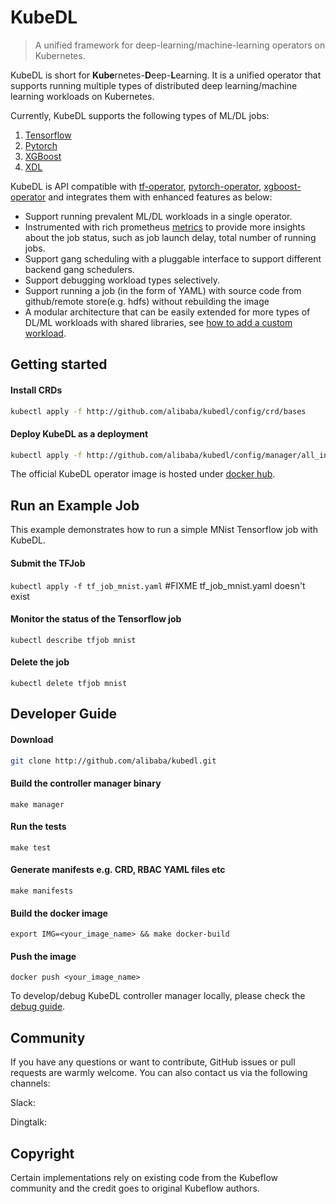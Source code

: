 # KubeDL

> A unified framework for deep-learning/machine-learning operators on Kubernetes.


KubeDL is short for **Kube**rnetes-**D**eep-**L**earning. It is a unified operator that supports running
multiple types of distributed deep learning/machine learning workloads on Kubernetes.

Currently, KubeDL supports the following types of ML/DL jobs:

1. [Tensorflow](https://github.com/tensorflow/tensorflow)
2. [Pytorch](https://github.com/pytorch/pytorch)
3. [XGBoost](https://github.com/dmlc/xgboost)
4. [XDL](https://github.com/alibaba/x-deeplearning/tree/master/xdl/xdl)

KubeDL is API compatible with [tf-operator](https://github.com/kubeflow/tf-operator), [pytorch-operator](https://github.com/kubeflow/pytorch-operator),
[xgboost-operator](https://github.com/kubeflow/xgboost-operator) and integrates them with enhanced features as below:

- Support running prevalent ML/DL workloads in a single operator.
- Instrumented with rich prometheus [metrics](./docs/metrics.md) to provide more insights about the job status, such as job launch delay, total number of running jobs.
- Support gang scheduling with a pluggable interface to support different backend gang schedulers.
- Support debugging  workload types selectively.
- Support running a job (in the form of YAML) with source code from github/remote store(e.g. hdfs) without rebuilding the image
- A modular architecture that can be easily extended for more types of DL/ML workloads with shared libraries, see [how to add a custom workload](https://github.com/alibaba/kubedl/blob/master/docs/how-to-add-a-custom-workload.md).

## Getting started

#### Install CRDs

```bash
kubectl apply -f http://github.com/alibaba/kubedl/config/crd/bases
```

#### Deploy KubeDL as a deployment

```bash
kubectl apply -f http://github.com/alibaba/kubedl/config/manager/all_in_one.yaml
```

The official KubeDL operator image is hosted under [docker hub](https://hub.docker.com/r/kubedl/kubedl).

## Run an Example Job 

This example demonstrates how to run a simple MNist Tensorflow job with KubeDL.

#### Submit the TFJob

  `kubectl apply -f tf_job_mnist.yaml` #FIXME tf_job_mnist.yaml doesn't exist

#### Monitor the status of the Tensorflow job

  `kubectl describe tfjob mnist`

#### Delete the job

  `kubectl delete tfjob mnist`

## Developer Guide

#### Download 

```bash
git clone http://github.com/alibaba/kubedl.git
```

#### Build the controller manager binary

`make manager`

#### Run the tests

`make test`

#### Generate manifests e.g. CRD, RBAC YAML files etc

`make manifests`

#### Build the docker image

```
export IMG=<your_image_name> && make docker-build
```

#### Push the image

```
docker push <your_image_name>
```

To develop/debug KubeDL controller manager locally, please check the [debug guide](https://github.com/alibaba/kubedl/blob/master/docs/debug_guide.md).

## Community

If you have any questions or want to contribute, GitHub issues or pull requests are warmly welcome.
You can also contact us via the following channels:

Slack:

Dingtalk:

## Copyright

Certain implementations rely on existing code from the Kubeflow community and the credit goes to original Kubeflow authors.
